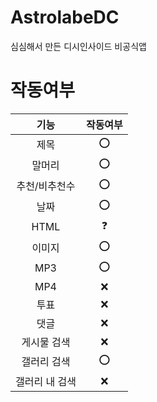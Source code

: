 # AstrolabeDC

심심해서 만든 디시인사이드 비공식앱

# 작동여부

|기능|작동여부|
|:------:|:---:|
|제목|⭕|
|말머리|⭕|
|추천/비추천수|⭕|
|날짜|⭕|
|HTML|❓|
|이미지|⭕|
|MP3|⭕|
|MP4|❌|
|투표|❌|
|댓글|❌|
|게시물 검색|❌|
|갤러리 검색|⭕|
|갤러리 내 검색|❌|
